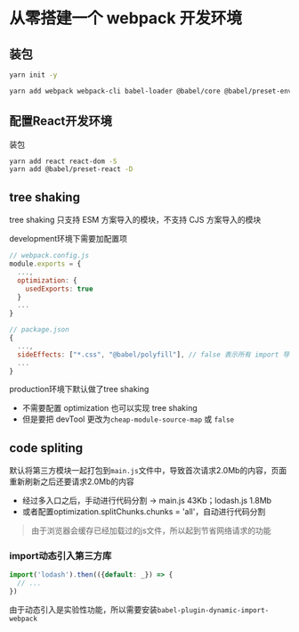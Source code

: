 # 从零搭建一个 webpack 开发环境

## 装包
```bash
yarn init -y

yarn add webpack webpack-cli babel-loader @babel/core @babel/preset-env css-loader style-loader webpack-dev-server clean-webpack-plugin html-webpack-plugin -D
```

## 配置React开发环境

装包

```bash
yarn add react react-dom -S
yarn add @babel/preset-react -D
```

## tree shaking

tree shaking 只支持 ESM 方案导入的模块，不支持 CJS 方案导入的模块

development环境下需要加配置项
```js
// webpack.config.js
module.exports = {
  ...,
  optimization: {
    usedExports: true
  }
  ...
}

// package.json
{
  ...,
  sideEffects: ["*.css", "@babel/polyfill"], // false 表示所有 import 导入但是没用到的模块都 tree shaking，如果传入数组则排除个别项
  ...
}
```

production环境下默认做了tree shaking
- 不需要配置 optimization 也可以实现 tree shaking
- 但是要把 devTool 更改为`cheap-module-source-map` 或 `false` 

## code spliting
默认将第三方模块一起打包到`main.js`文件中，导致首次请求2.0Mb的内容，页面重新刷新之后还要请求2.0Mb的内容
- 经过多入口之后，手动进行代码分割 -> main.js 43Kb；lodash.js 1.8Mb
- 或者配置optimization.splitChunks.chunks = 'all'，自动进行代码分割

> 由于浏览器会缓存已经加载过的js文件，所以起到节省网络请求的功能

### import动态引入第三方库
```js
import('lodash').then(({default: _}) => {
  // ...
})
```
由于动态引入是实验性功能，所以需要安装`babel-plugin-dynamic-import-webpack`